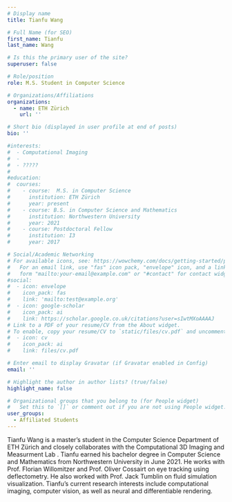 ```yaml
---
# Display name
title: Tianfu Wang

# Full Name (for SEO)
first_name: Tianfu
last_name: Wang

# Is this the primary user of the site?
superuser: false

# Role/position
role: M.S. Student in Computer Science

# Organizations/Affiliations
organizations:
  - name: ETH Zürich
    url: ''

# Short bio (displayed in user profile at end of posts)
bio: ''

#interests:
#  - Computational Imaging
#  - 
#  - ????? 
#  
#education:
#  courses:
#    - course:  M.S. in Computer Science
#      institution: ETH Zürich
#      year: present
#    - course: B.S. in Computer Science and Mathematics
#      institution: Northwestern University
#      year: 2021
#    - course: Postdoctoral Fellow
#      institution: I3
#      year: 2017

# Social/Academic Networking
# For available icons, see: https://wowchemy.com/docs/getting-started/page-builder/#icons
#   For an email link, use "fas" icon pack, "envelope" icon, and a link in the
#   form "mailto:your-email@example.com" or "#contact" for contact widget.
#social:
#  - icon: envelope
#    icon_pack: fas
#    link: 'mailto:test@example.org'
#  - icon: google-scholar
#    icon_pack: ai
#    link: https://scholar.google.co.uk/citations?user=sIwtMXoAAAAJ
# Link to a PDF of your resume/CV from the About widget.
# To enable, copy your resume/CV to `static/files/cv.pdf` and uncomment the lines below.
#  - icon: cv
#    icon_pack: ai
#    link: files/cv.pdf

# Enter email to display Gravatar (if Gravatar enabled in Config)
email: ''

# Highlight the author in author lists? (true/false)
highlight_name: false

# Organizational groups that you belong to (for People widget)
#   Set this to `[]` or comment out if you are not using People widget.
user_groups:
  - Affiliated Students
---
```


Tianfu Wang is a master’s student in the Computer Science Department of ETH Zürich and closely collaborates with the Computational 3D Imaging and Measurment Lab . Tianfu earned his bachelor degree in Computer Science and Mathematics from Northwestern University in June 2021. He works with Prof. Florian Willomitzer and Prof. Oliver Cossairt on eye tracking using deflectometry. He also worked with Prof. Jack Tumblin on fluid simulation visualization. Tianfu’s current research interests include computational imaging, computer vision, as well as neural and differentiable rendering.


